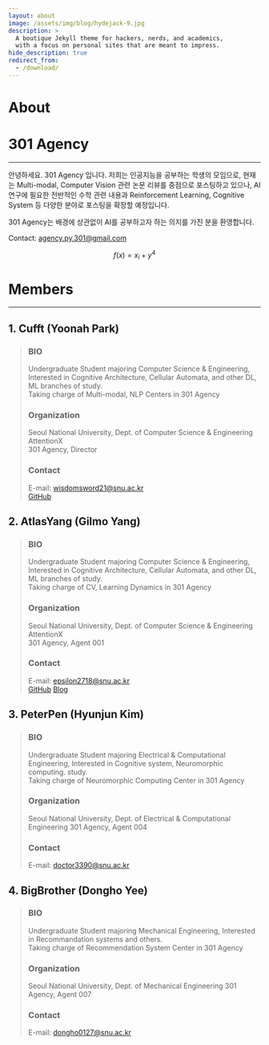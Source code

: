 ```yaml
---
layout: about
image: /assets/img/blog/hydejack-9.jpg
description: >
  A boutique Jekyll theme for hackers, nerds, and academics,
  with a focus on personal sites that are meant to impress.
hide_description: true
redirect_from:
  - /download/
---
```


# About


# 301 Agency
-------------   
안녕하세요. 301 Agency 입니다. 저희는 인공지능을 공부하는 학생의 모임으로, 현재는 Multi-modal, Computer Vision 관련 논문 리뷰를 중점으로 포스팅하고 있으나, AI 연구에 필요한 전반적인 수학 관련 내용과 Reinforcement Learning, Cognitive System 등 다양한 분야로 포스팅을 확장할 예정입니다.

301 Agency는 배경에 상관없이 AI를 공부하고자 하는 의지를 가진 분을 환영합니다.

Contact: agency.py.301@gmail.com

$$ f(x) = x_i + y^4 $$

# Members
----------
## 1. Cufft (Yoonah Park)
> ### BIO
> Undergraduate Student majoring Computer Science & Engineering, Interested in Cognitive Architecture, Cellular Automata, and other DL, ML branches of study.   
> Taking charge of Multi-modal, NLP Centers in 301 Agency
> ### Organization
> Seoul National University, Dept. of Computer Science & Engineering   
> AttentionX   
> 301 Agency, Director
> ### Contact
> E-mail: wisdomsword21@snu.ac.kr   
> [GitHub](https://github.com/gyuuuna)

## 2. AtlasYang (Gilmo Yang)
> ### BIO
> Undergraduate Student majoring Computer Science & Engineering, Interested in Cognitive Architecture, Cellular Automata, and other DL, ML branches of study.   
> Taking charge of CV, Learning Dynamics in 301 Agency
> ### Organization
> Seoul National University, Dept. of Computer Science & Engineering   
> AttentionX   
> 301 Agency, Agent 001
> ### Contact
> E-mail: epsilon2718@snu.ac.kr   
> [GitHub](https://github.com/AtlasYang)
> [Blog](https://blog.naver.com/epsilon2718)

## 3. PeterPen (Hyunjun Kim)
> ### BIO
> Undergraduate Student majoring Electrical & Computational Engineering, Interested in Cognitive system, Neuromorphic computing. study.   
> Taking charge of Neuromorphic Computing Center in 301 Agency
> ### Organization
> Seoul National University, Dept. of Electrical & Computational Engineering
> 301 Agency, Agent 004
> ### Contact
> E-mail: doctor3390@snu.ac.kr 

## 4. BigBrother (Dongho Yee)
> ### BIO
> Undergraduate Student majoring Mechanical Engineering, Interested in Recommandation systems and others.   
> Taking charge of Recommendation System Center in 301 Agency
> ### Organization
> Seoul National University, Dept. of Mechanical Engineering
> 301 Agency, Agent 007
> ### Contact
> E-mail: dongho0127@snu.ac.kr

